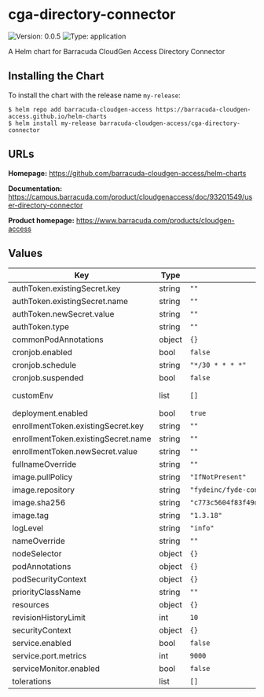 # cga-directory-connector

![Version: 0.0.5](https://img.shields.io/badge/Version-0.0.5-informational?style=flat-square) ![Type: application](https://img.shields.io/badge/Type-application-informational?style=flat-square)

A Helm chart for Barracuda CloudGen Access Directory Connector

## Installing the Chart

To install the chart with the release name `my-release`:

```console
$ helm repo add barracuda-cloudgen-access https://barracuda-cloudgen-access.github.io/helm-charts
$ helm install my-release barracuda-cloudgen-access/cga-directory-connector
```

## URLs

**Homepage:** <https://github.com/barracuda-cloudgen-access/helm-charts>

**Documentation:** <https://campus.barracuda.com/product/cloudgenaccess/doc/93201549/user-directory-connector>

**Product homepage:** <https://www.barracuda.com/products/cloudgen-access>

## Values

| Key | Type | Default | Description |
|-----|------|---------|-------------|
| authToken.existingSecret.key | string | `""` | Existing secret key |
| authToken.existingSecret.name | string | `""` | Existing secret resource name |
| authToken.newSecret.value | string | `""` | Enrollment token value to be created with new secret |
| authToken.type | string | `""` | Available directory types: azure/google/okta |
| commonPodAnnotations | object | `{}` | Provide pod annotations that all pods will use |
| cronjob.enabled | bool | `false` | Enable cronjob usage |
| cronjob.schedule | string | `"*/30 * * * *"` | Cronjob schedule |
| cronjob.suspended | bool | `false` | Cronjob pause |
| customEnv | list | `[]` | Configure directory-connector with environment variables. <https://campus.barracuda.com/product/cloudgenaccess/doc/93201555/parameters/> |
| deployment.enabled | bool | `true` | Enable deployment usage |
| enrollmentToken.existingSecret.key | string | `""` | Existing secret key |
| enrollmentToken.existingSecret.name | string | `""` | Existing secret resource name |
| enrollmentToken.newSecret.value | string | `""` | Enrollment token value to be created with new secret |
| fullnameOverride | string | `""` | Provide a name to substitute for the full names of resources |
| image.pullPolicy | string | `"IfNotPresent"` | Docker image pullPolicy |
| image.repository | string | `"fydeinc/fyde-connector"` | Docker image to use |
| image.sha256 | string | `"c773c5604f83f49dd755088c72cdfbe9fbc754ef43052f4e15c2d108dfd0759a"` | Docker image checksum |
| image.tag | string | `"1.3.18"` | Docker image tag |
| logLevel | string | `"info"` | Log level to use. Valid values: error/warning/info/debug |
| nameOverride | string | `""` | Provide a name in place of cga-directory-connector for labels |
| nodeSelector | object | `{}` |  |
| podAnnotations | object | `{}` |  |
| podSecurityContext | object | `{}` |  |
| priorityClassName | string | `""` | Set priorityClassName |
| resources | object | `{}` | Recomended resources for initial deployment |
| revisionHistoryLimit | int | `10` | Set revision history limit |
| securityContext | object | `{}` |  |
| service.enabled | bool | `false` |  |
| service.port.metrics | int | `9000` | Port number to serve prometheus metrics |
| serviceMonitor.enabled | bool | `false` | Enable serviceMonitor usage |
| tolerations | list | `[]` |  |
